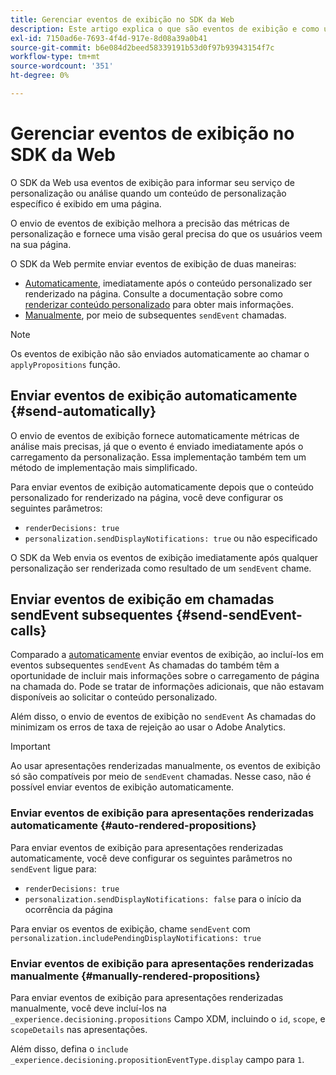 ```yaml
---
title: Gerenciar eventos de exibição no SDK da Web
description: Este artigo explica o que são eventos de exibição e como usá-los no SDK da Web.
exl-id: 7150ad6e-7693-4f4d-917e-8d08a39a0b41
source-git-commit: b6e084d2beed58339191b53d0f97b93943154f7c
workflow-type: tm+mt
source-wordcount: '351'
ht-degree: 0%

---
```


# Gerenciar eventos de exibição no SDK da Web

O SDK da Web usa eventos de exibição para informar seu serviço de personalização ou análise quando um conteúdo de personalização específico é exibido em uma página.

O envio de eventos de exibição melhora a precisão das métricas de personalização e fornece uma visão geral precisa do que os usuários veem na sua página.

O SDK da Web permite enviar eventos de exibição de duas maneiras:

* [Automaticamente](#send-automatically), imediatamente após o conteúdo personalizado ser renderizado na página. Consulte a documentação sobre como [renderizar conteúdo personalizado](rendering-personalization-content.md) para obter mais informações.
* [Manualmente](#send-sendEvent-calls), por meio de subsequentes `sendEvent` chamadas.

>[!NOTE]
>
>Os eventos de exibição não são enviados automaticamente ao chamar o `applyPropositions` função.

## Enviar eventos de exibição automaticamente {#send-automatically}

O envio de eventos de exibição fornece automaticamente métricas de análise mais precisas, já que o evento é enviado imediatamente após o carregamento da personalização. Essa implementação também tem um método de implementação mais simplificado.

Para enviar eventos de exibição automaticamente depois que o conteúdo personalizado for renderizado na página, você deve configurar os seguintes parâmetros:

* `renderDecisions: true`
* `personalization.sendDisplayNotifications: true` ou não especificado

O SDK da Web envia os eventos de exibição imediatamente após qualquer personalização ser renderizada como resultado de um `sendEvent` chame.

## Enviar eventos de exibição em chamadas sendEvent subsequentes {#send-sendEvent-calls}

Comparado a [automaticamente](#send-automatically) enviar eventos de exibição, ao incluí-los em eventos subsequentes `sendEvent` As chamadas do também têm a oportunidade de incluir mais informações sobre o carregamento de página na chamada do. Pode se tratar de informações adicionais, que não estavam disponíveis ao solicitar o conteúdo personalizado.

Além disso, o envio de eventos de exibição no `sendEvent` As chamadas do minimizam os erros de taxa de rejeição ao usar o Adobe Analytics.

>[!IMPORTANT]
>
>Ao usar apresentações renderizadas manualmente, os eventos de exibição só são compatíveis por meio de `sendEvent` chamadas. Nesse caso, não é possível enviar eventos de exibição automaticamente.

### Enviar eventos de exibição para apresentações renderizadas automaticamente {#auto-rendered-propositions}

Para enviar eventos de exibição para apresentações renderizadas automaticamente, você deve configurar os seguintes parâmetros no `sendEvent` ligue para:

* `renderDecisions: true`
* `personalization.sendDisplayNotifications: false` para o início da ocorrência da página

Para enviar os eventos de exibição, chame `sendEvent` com `personalization.includePendingDisplayNotifications: true`

### Enviar eventos de exibição para apresentações renderizadas manualmente {#manually-rendered-propositions}

Para enviar eventos de exibição para apresentações renderizadas manualmente, você deve incluí-los na `_experience.decisioning.propositions` Campo XDM, incluindo o `id`, `scope`, e `scopeDetails` nas apresentações.

Além disso, defina o `include _experience.decisioning.propositionEventType.display` campo para `1`.
